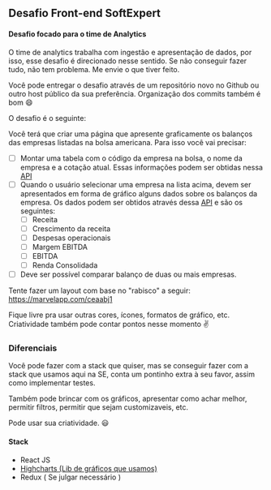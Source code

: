 
## Desafio Front-end SoftExpert

#### Desafio focado para o time de Analytics

O time de analytics trabalha com ingestão e apresentação de dados, por isso, esse desafio é direcionado nesse sentido. 
Se não conseguir fazer tudo, não tem problema. Me envie o que tiver feito.

Você pode entregar o desafio através de um repositório novo no Github ou outro host público da sua preferência. Organização dos commits também é bom :smile:


O desafio é o seguinte:

Você terá que criar uma página que apresente graficamente os balanços das empresas listadas na bolsa americana.
Para isso você vai precisar:
- [ ] Montar uma tabela com o código da empresa na bolsa, o nome da empresa e a cotação atual. Essas informações podem ser obtidas nessa [API](https://financialmodelingprep.com/developer/docs/#Symbols-List) 
- [ ] Quando o usuário selecionar uma empresa na lista acima, devem ser apresentados em forma de gráfico alguns dados sobre os balanços da empresa. Os dados podem ser obtidos através dessa [API](https://financialmodelingprep.com/developer/docs/#Company-Financial-Statements) e são os seguintes:
  - [ ] Receita
  - [ ] Crescimento da receita
  - [ ] Despesas operacionais
  - [ ] Margem EBITDA
  - [ ] EBITDA
  - [ ] Renda Consolidada 
- [ ] Deve ser possível comparar balanço de duas ou mais empresas.  

Tente fazer um layout com base no "rabisco" a seguir: https://marvelapp.com/ceaabj1

Fique livre pra usar outras cores, ícones, formatos de gráfico, etc. 
Criatividade também pode contar pontos nesse momento :v:

### Diferenciais


Você pode fazer com a stack que quiser, mas se conseguir fazer com a stack que usamos aqui na SE, conta um pontinho extra à seu favor, assim como implementar testes.

Também pode brincar com os gráficos, apresentar como achar melhor, permitir filtros, permitir que sejam customizaveis, etc. 

Pode usar sua criatividade. :smiley:

#### Stack
- React JS
- [Highcharts (Lib de gráficos que usamos)](https://www.highcharts.com "Highcharts")
- Redux ( Se julgar necessário )


